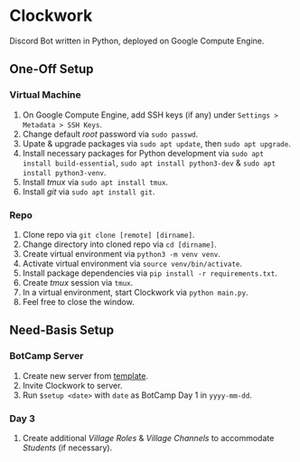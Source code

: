 # Clockwork

Discord Bot written in Python, deployed on Google Compute Engine.

## One-Off Setup

### Virtual Machine
1. On Google Compute Engine, add SSH keys (if any) under `Settings > Metadata > SSH Keys`.
2. Change default *root* password via `sudo passwd`.
3. Upate & upgrade packages via `sudo apt update`, then `sudo apt upgrade`.
4. Install necessary packages for Python development via `sudo apt install build-essential`, `sudo apt install python3-dev` & `sudo apt install python3-venv`.
5. Install *tmux* via `sudo apt install tmux`.
6. Install *git* via `sudo apt install git`.

### Repo
1. Clone repo via `git clone [remote] [dirname]`.
2. Change directory into cloned repo via `cd [dirname]`.
3. Create virtual environment via `python3 -m venv venv`.
4. Activate virtual environment via `source venv/bin/activate`.
5. Install package dependencies via `pip install -r requirements.txt`.
6. Create *tmux* session via `tmux`.
7. In a virtual environment, start Clockwork via `python main.py`.
8. Feel free to close the window.

## Need-Basis Setup

### BotCamp Server
1. Create new server from [template](https://discord.new/h7wPddF3jmGF).
2. Invite Clockwork to server.
3. Run `$setup <date>` with `date` as BotCamp Day 1 in `yyyy-mm-dd`.

### Day 3
1. Create additional *Village Roles* & *Village Channels* to accommodate *Students* (if necessary).
